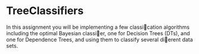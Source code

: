 # TreeClassifiers
In this assignment you will be implementing a few classication algorithms including the optimal Bayesian classier, one for Decision Trees (DTs), and one for Dependence Trees, and using them to classify several dierent data sets.
